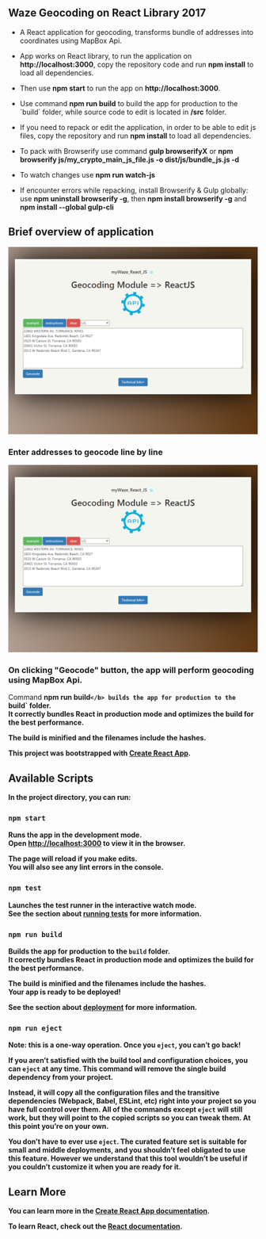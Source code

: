 
## Waze Geocoding on React Library 2017

- <p>A React application for geocoding, transforms bundle of addresses into coordinates using MapBox Api.</p>
- <p>App works on React library, to run the application on <b>http://localhost:3000</b>, copy the repository code and run <b>npm install</b> to load all dependencies. </p>
- <p>Then use <b>npm start</b> to run the app on <b>http://localhost:3000</b>.
- <p>Use command <b>npm run build</b> to build the app for production to the `build` folder, while source code to edit is located in <b>/src</b> folder.</p>

- <p>If you need to repack or edit the application, in order to be able to edit js files, copy the repository and run <b>npm install</b> to load all dependencies. </p>
- <p>To pack with Browserify use command <b>gulp browserifyX</b> or <b> npm browserify js/my_crypto_main_js_file.js -o dist/js/bundle_js.js -d </b></p>
- <p>To watch changes use <b> npm run watch-js </b></p>
- <p>If encounter errors while repacking, install Browserify & Gulp globally: use  <b>npm uninstall browserify -g</b>, then <b>npm install browserify -g</b> and <b>npm install --global gulp-cli</b>

## Brief overview of application

![Screenshot](build/static/media/Screenshots/1.png)

### Enter addresses to geocode line by line

![Screenshot](build/static/media/Screenshots/2.png)

### On clicking "Geocode" button, the app will perform geocoding using MapBox Api. 






Command <b>npm run build`</b> builds the app for production to the `build` folder.<br>
It correctly bundles React in production mode and optimizes the build for the best performance.

The build is minified and the filenames include the hashes.<br>







This project was bootstrapped with [Create React App](https://github.com/facebook/create-react-app).

## Available Scripts

In the project directory, you can run:

### `npm start`

Runs the app in the development mode.<br>
Open [http://localhost:3000](http://localhost:3000) to view it in the browser.

The page will reload if you make edits.<br>
You will also see any lint errors in the console.

### `npm test`

Launches the test runner in the interactive watch mode.<br>
See the section about [running tests](https://facebook.github.io/create-react-app/docs/running-tests) for more information.

### `npm run build`

Builds the app for production to the `build` folder.<br>
It correctly bundles React in production mode and optimizes the build for the best performance.

The build is minified and the filenames include the hashes.<br>
Your app is ready to be deployed!

See the section about [deployment](https://facebook.github.io/create-react-app/docs/deployment) for more information.

### `npm run eject`

**Note: this is a one-way operation. Once you `eject`, you can’t go back!**

If you aren’t satisfied with the build tool and configuration choices, you can `eject` at any time. This command will remove the single build dependency from your project.

Instead, it will copy all the configuration files and the transitive dependencies (Webpack, Babel, ESLint, etc) right into your project so you have full control over them. All of the commands except `eject` will still work, but they will point to the copied scripts so you can tweak them. At this point you’re on your own.

You don’t have to ever use `eject`. The curated feature set is suitable for small and middle deployments, and you shouldn’t feel obligated to use this feature. However we understand that this tool wouldn’t be useful if you couldn’t customize it when you are ready for it.

## Learn More

You can learn more in the [Create React App documentation](https://facebook.github.io/create-react-app/docs/getting-started).

To learn React, check out the [React documentation](https://reactjs.org/).
